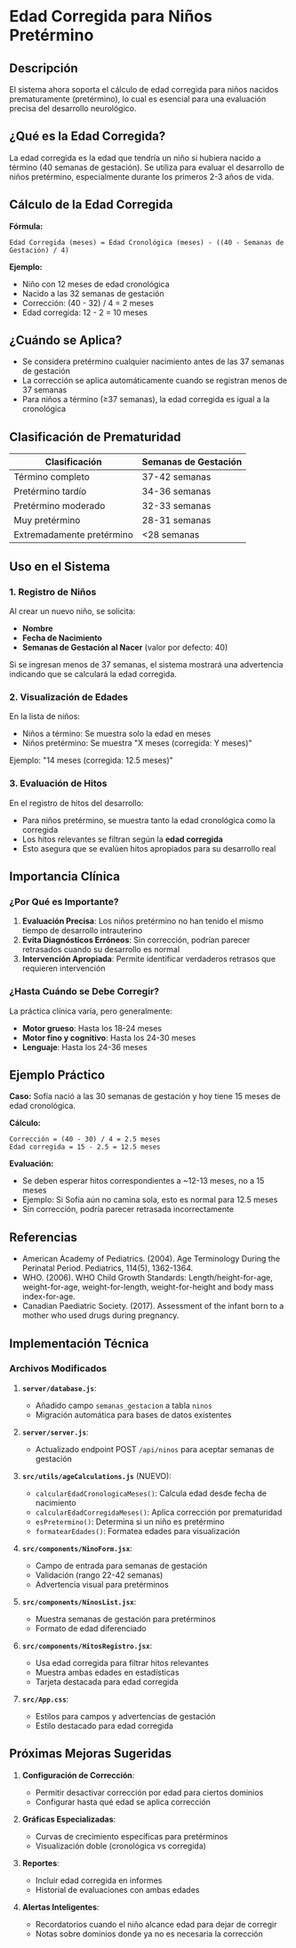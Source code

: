 # Edad Corregida para Niños Pretérmino

## Descripción

El sistema ahora soporta el cálculo de edad corregida para niños nacidos prematuramente (pretérmino), lo cual es esencial para una evaluación precisa del desarrollo neurológico.

## ¿Qué es la Edad Corregida?

La edad corregida es la edad que tendría un niño si hubiera nacido a término (40 semanas de gestación). Se utiliza para evaluar el desarrollo de niños pretérmino, especialmente durante los primeros 2-3 años de vida.

## Cálculo de la Edad Corregida

**Fórmula:**
```
Edad Corregida (meses) = Edad Cronológica (meses) - ((40 - Semanas de Gestación) / 4)
```

**Ejemplo:**
- Niño con 12 meses de edad cronológica
- Nacido a las 32 semanas de gestación
- Corrección: (40 - 32) / 4 = 2 meses
- Edad corregida: 12 - 2 = 10 meses

## ¿Cuándo se Aplica?

- Se considera pretérmino cualquier nacimiento antes de las 37 semanas de gestación
- La corrección se aplica automáticamente cuando se registran menos de 37 semanas
- Para niños a término (≥37 semanas), la edad corregida es igual a la cronológica

## Clasificación de Prematuridad

| Clasificación | Semanas de Gestación |
|---------------|---------------------|
| Término completo | 37-42 semanas |
| Pretérmino tardío | 34-36 semanas |
| Pretérmino moderado | 32-33 semanas |
| Muy pretérmino | 28-31 semanas |
| Extremadamente pretérmino | <28 semanas |

## Uso en el Sistema

### 1. Registro de Niños

Al crear un nuevo niño, se solicita:
- **Nombre**
- **Fecha de Nacimiento**
- **Semanas de Gestación al Nacer** (valor por defecto: 40)

Si se ingresan menos de 37 semanas, el sistema mostrará una advertencia indicando que se calculará la edad corregida.

### 2. Visualización de Edades

En la lista de niños:
- Niños a término: Se muestra solo la edad en meses
- Niños pretérmino: Se muestra "X meses (corregida: Y meses)"

Ejemplo: "14 meses (corregida: 12.5 meses)"

### 3. Evaluación de Hitos

En el registro de hitos del desarrollo:
- Para niños pretérmino, se muestra tanto la edad cronológica como la corregida
- Los hitos relevantes se filtran según la **edad corregida**
- Esto asegura que se evalúen hitos apropiados para su desarrollo real

## Importancia Clínica

### ¿Por Qué es Importante?

1. **Evaluación Precisa**: Los niños pretérmino no han tenido el mismo tiempo de desarrollo intrauterino
2. **Evita Diagnósticos Erróneos**: Sin corrección, podrían parecer retrasados cuando su desarrollo es normal
3. **Intervención Apropiada**: Permite identificar verdaderos retrasos que requieren intervención

### ¿Hasta Cuándo se Debe Corregir?

La práctica clínica varía, pero generalmente:
- **Motor grueso**: Hasta los 18-24 meses
- **Motor fino y cognitivo**: Hasta los 24-30 meses
- **Lenguaje**: Hasta los 24-36 meses

## Ejemplo Práctico

**Caso:** Sofía nació a las 30 semanas de gestación y hoy tiene 15 meses de edad cronológica.

**Cálculo:**
```
Corrección = (40 - 30) / 4 = 2.5 meses
Edad corregida = 15 - 2.5 = 12.5 meses
```

**Evaluación:**
- Se deben esperar hitos correspondientes a ~12-13 meses, no a 15 meses
- Ejemplo: Si Sofía aún no camina sola, esto es normal para 12.5 meses
- Sin corrección, podría parecer retrasada incorrectamente

## Referencias

- American Academy of Pediatrics. (2004). Age Terminology During the Perinatal Period. Pediatrics, 114(5), 1362-1364.
- WHO. (2006). WHO Child Growth Standards: Length/height-for-age, weight-for-age, weight-for-length, weight-for-height and body mass index-for-age.
- Canadian Paediatric Society. (2017). Assessment of the infant born to a mother who used drugs during pregnancy.

## Implementación Técnica

### Archivos Modificados

1. **`server/database.js`**: 
   - Añadido campo `semanas_gestacion` a tabla `ninos`
   - Migración automática para bases de datos existentes

2. **`server/server.js`**: 
   - Actualizado endpoint POST `/api/ninos` para aceptar semanas de gestación

3. **`src/utils/ageCalculations.js`** (NUEVO):
   - `calcularEdadCronologicaMeses()`: Calcula edad desde fecha de nacimiento
   - `calcularEdadCorregidaMeses()`: Aplica corrección por prematuridad
   - `esPretermino()`: Determina si un niño es pretérmino
   - `formatearEdades()`: Formatea edades para visualización

4. **`src/components/NinoForm.jsx`**:
   - Campo de entrada para semanas de gestación
   - Validación (rango 22-42 semanas)
   - Advertencia visual para pretérminos

5. **`src/components/NinosList.jsx`**:
   - Muestra semanas de gestación para pretérminos
   - Formato de edad diferenciado

6. **`src/components/HitosRegistro.jsx`**:
   - Usa edad corregida para filtrar hitos relevantes
   - Muestra ambas edades en estadísticas
   - Tarjeta destacada para edad corregida

7. **`src/App.css`**:
   - Estilos para campos y advertencias de gestación
   - Estilo destacado para edad corregida

## Próximas Mejoras Sugeridas

1. **Configuración de Corrección**:
   - Permitir desactivar corrección por edad para ciertos dominios
   - Configurar hasta qué edad se aplica corrección

2. **Gráficas Especializadas**:
   - Curvas de crecimiento específicas para pretérminos
   - Visualización doble (cronológica vs corregida)

3. **Reportes**:
   - Incluir edad corregida en informes
   - Historial de evaluaciones con ambas edades

4. **Alertas Inteligentes**:
   - Recordatorios cuando el niño alcance edad para dejar de corregir
   - Notas sobre dominios donde ya no es necesaria la corrección
